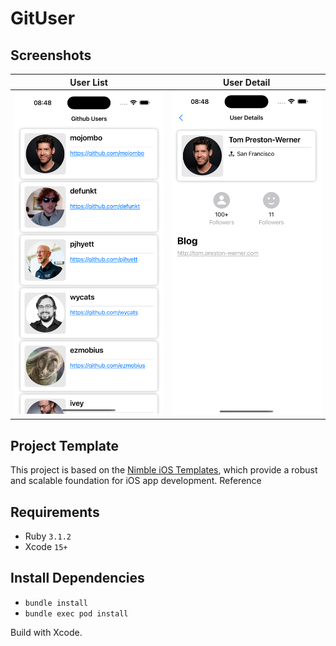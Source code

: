 # GitUser

## Screenshots
| User List | User Detail|
|-|-|
| <img src="screenshots/git_user_list.png" width=300 /> | <img src="screenshots/git_user_detail.png" width=300 /> |

## Project Template

This project is based on the [Nimble iOS Templates](https://github.com/nimblehq/ios-templates), which provide a robust and scalable foundation for iOS app development. Reference


## Requirements

- Ruby `3.1.2`
- Xcode `15+`

## Install Dependencies

- `bundle install`
- `bundle exec pod install`

Build with Xcode.
